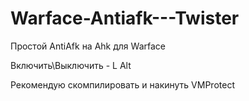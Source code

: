 # Warface-Antiafk---Twister

Простой AntiAfk на Ahk для Warface

Включить\Выключить - L Alt

Рекомендую скомпилировать и накинуть VMProtect
